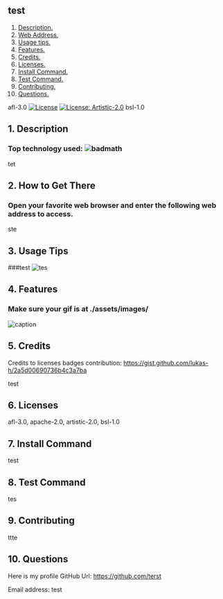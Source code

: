 

## test

1. [ Description. ](#desc)
2. [ Web Address. ](#web-address)
3. [ Usage tips. ](#usage)
4. [ Features. ](#features)
5. [ Credits. ](#credits)
6. [ Licenses. ](#licenses)
7. [ Install Command. ](#commandInstall)
8. [ Test Command. ](#commandTest)
9. [ Contributing. ](#contributing)
9. [ Questions. ](#questions)

afl-3.0
[![License](https://img.shields.io/badge/License-Apache%202.0-blue.svg)](https://opensource.org/licenses/Apache-2.0)
[![License: Artistic-2.0](https://img.shields.io/badge/License-Artistic%202.0-0298c3.svg)](https://opensource.org/licenses/Artistic-2.0)
bsl-1.0

<a name="desc"></a>
## 1. Description

### Top technology used:  ![badmath](https://img.shields.io/github/languages/top/nielsenjared/badmath)

tet

<a name="web-address"></a>
## 2. How to Get There

### Open your favorite web browser and enter the following web address to access.

ste

<a name="usage"></a>
## 3. Usage Tips



###test
![tes](./assets/images/tes.JPG?raw=true "tes")







<a name="features"></a>
## 4. Features
### Make sure your gif is at ./assets/images/

![caption](./assets/images/test.gif)

<a name="credits"></a>
## 5. Credits

Credits to licenses badges contribution: https://gist.github.com/lukas-h/2a5d00690736b4c3a7ba

test

<a name="licenses"></a>
## 6. Licenses

afl-3.0, apache-2.0, artistic-2.0, bsl-1.0

<a name="commandInstall"></a>
## 7. Install Command

test

<a name="commandTest"></a>
## 8. Test Command

tes

<a name="contributing"></a>
## 9. Contributing

ttte

<a name="questions"></a>
## 10. Questions

Here is my profile GitHub Url: https://github.com/terst

Email address: test

